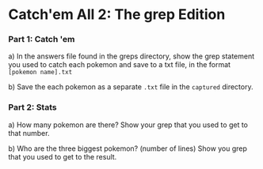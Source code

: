 # Catch'em All 2: The grep Edition


### Part 1: Catch 'em
a)
In the answers file found in the greps directory, show the grep statement you used to catch each pokemon and save to a txt file, in the format `[pokemon name].txt`

b) 
Save the each pokemon as a separate `.txt` file in the `captured` directory.


### Part 2: Stats
a) How many pokemon are there? Show your grep that you used to get to that number.


b) Who are the three biggest pokemon? (number of lines)
Show you grep that you used to get to the result.




